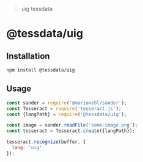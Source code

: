 > uig tessdata

# @tessdata/uig

## Installation

```
npm install @tessdata/uig
```

## Usage

```js
const sander = require('@marionebl/sander');
const Tesseract = require('tesseract.js');
const {langPath} = require('@tessdata/uig');

const image = sander.readFile('some-image.png');
const tesseract = Tesseract.create({langPath});

tesseract.recognize(buffer, {
  lang: 'uig'
});
```
